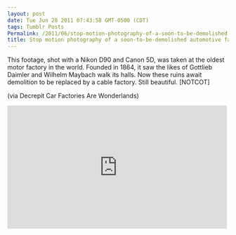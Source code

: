 ```yaml
---
layout: post
date: Tue Jun 28 2011 07:43:58 GMT-0500 (CDT)
tags: Tumblr Posts
Permalink: /2011/06/stop-motion-photography-of-a-soon-to-be-demolished
title: Stop motion photography of a soon-to-be-demolished automotive factory&hellip; Beautiful shots.
---
```


This footage, shot with a Nikon D90 and Canon 5D, was taken at the  oldest motor factory in the world. Founded in 1864, it saw the likes of  Gottlieb Daimler and Wilhelm Maybach walk its halls.
Now these ruins await demolition to be replaced by a cable factory. Still beautiful. [NOTCOT]

(via Decrepit Car Factories Are Wonderlands)

<iframe src="https://player.vimeo.com/video/25452283?title=0&amp;byline=0&amp;portrait=0" width="500" height="281" frameborder="0" title="s_11" webkitallowfullscreen="" mozallowfullscreen="" allowfullscreen=""></iframe>
